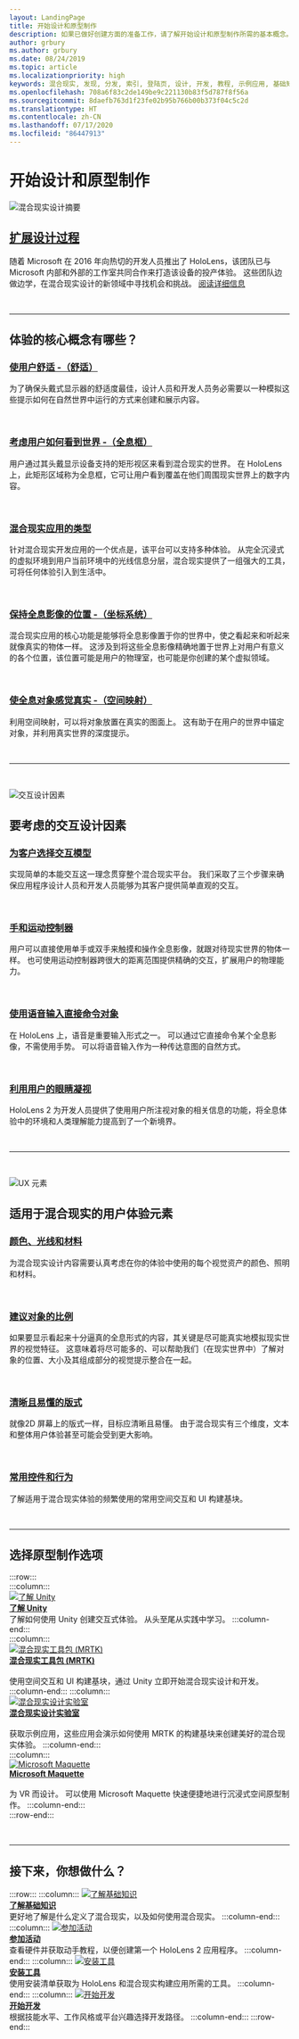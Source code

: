 ```yaml
---
layout: LandingPage
title: 开始设计和原型制作
description: 如果已做好创建方面的准备工作，请了解开始设计和原型制作所需的基本概念。
author: grbury
ms.author: grbury
ms.date: 08/24/2019
ms.topic: article
ms.localizationpriority: high
keywords: 混合现实, 发现, 分发, 索引, 登陆页, 设计, 开发, 教程, 示例应用, 基础知识, 案例研究, 资源, HoloLens 操作指南, 开源项目, 核心概念, 交互
ms.openlocfilehash: 708a6f83c2de149be9c221130b83f5d787f8f56a
ms.sourcegitcommit: 8daefb763d1f23fe02b95b766b00b373f04c5c2d
ms.translationtype: HT
ms.contentlocale: zh-CN
ms.lasthandoff: 07/17/2020
ms.locfileid: "86447913"
---
```

# <a name="start-designing-and-prototyping"></a>开始设计和原型制作


![混合现实设计摘要](images/03_Design.png)

## <a name="expand-your-design-process"></a>[扩展设计过程](case-study-expanding-the-design-process-for-mixed-reality.md)

随着 Microsoft 在 2016 年向热切的开发人员推出了 HoloLens，该团队已与 Microsoft 内部和外部的工作室共同合作来打造该设备的投产体验。 这些团队边做边学，在混合现实设计的新领域中寻找机会和挑战。 [阅读详细信息](case-study-expanding-the-design-process-for-mixed-reality.md)

<br>

---

## <a name="what-are-the-core-concepts-of-an-experience"></a>体验的核心概念有哪些？

### <a name="keep-the-user-comfortable---comfort"></a>[使用户舒适 -（舒适）](comfort.md)
为了确保头戴式显示器的舒适度最佳，设计人员和开发人员务必需要以一种模拟这些提示如何在自然世界中运行的方式来创建和展示内容。

<br>

### <a name="consider-how-the-user-sees-the-world---holographic-frame"></a>[考虑用户如何看到世界 -（全息框）](holographic-frame.md)
用户通过其头戴显示设备支持的矩形视区来看到混合现实的世界。 在 HoloLens 上，此矩形区域称为全息框，它可让用户看到覆盖在他们周围现实世界上的数字内容。

<br>

### <a name="types-of-mixed-reality-apps"></a>[混合现实应用的类型](types-of-mixed-reality-apps.md)
针对混合现实开发应用的一个优点是，该平台可以支持多种体验。 从完全沉浸式的虚拟环境到用户当前环境中的光线信息分层，混合现实提供了一组强大的工具，可将任何体验引入到生活中。

<br>

### <a name="keeping-holograms-in-place---coordinate-systems"></a>[保持全息影像的位置 -（坐标系统）](coordinate-systems.md)
混合现实应用的核心功能是能够将全息影像置于你的世界中，使之看起来和听起来就像真实的物体一样。 这涉及到将这些全息影像精确地置于世界上对用户有意义的各个位置，该位置可能是用户的物理室，也可能是你创建的某个虚拟领域。

<br>

### <a name="making-holographic-objects-feel-real---spatial-mapping"></a>[使全息对象感觉真实 -（空间映射）](spatial-mapping.md)
利用空间映射，可以将对象放置在真实的图面上。 这有助于在用户的世界中锚定对象，并利用真实世界的深度提示。

<br>


---

<br>

![交互设计因素](images/UX/UX_Hero_Manipulation.jpg)

## <a name="interaction-design-factors-to-consider"></a>要考虑的交互设计因素


### <a name="choose-an-interaction-model-for-your-customer"></a>[为客户选择交互模型](interaction-fundamentals.md)
实现简单的本能交互这一理念贯穿整个混合现实平台。 我们采取了三个步骤来确保应用程序设计人员和开发人员能够为其客户提供简单直观的交互。

<br>

### <a name="hands-and-motion-controllers"></a>[手和运动控制器](hands-and-tools.md)
用户可以直接使用单手或双手来触摸和操作全息影像，就跟对待现实世界的物体一样。 也可使用运动控制器跨很大的距离范围提供精确的交互，扩展用户的物理能力。

<br>

### <a name="directly-commanding-objects-with-voice-input"></a>[使用语音输入直接命令对象](voice-input.md)
在 HoloLens 上，语音是重要输入形式之一。 可以通过它直接命令某个全息影像，不需使用手势。 可以将语音输入作为一种传达意图的自然方式。

<br>

### <a name="leveraging-the-users-eye-gaze"></a>[利用用户的眼睛凝视](eye-tracking.md)
HoloLens 2 为开发人员提供了使用用户所注视对象的相关信息的功能，将全息体验中的环境和人类理解能力提高到了一个新境界。

<br>


---

<br>


![UX 元素](images/UX/UX_Hero_BoundingBox.jpg)

## <a name="user-experience-elements-for-mixed-reality"></a>适用于混合现实的用户体验元素


### <a name="color-light-and-materials"></a>[颜色、光线和材料](color,-light-and-materials.md)
为混合现实设计内容需要认真考虑在你的体验中使用的每个视觉资产的颜色、照明和材料。

<br>

### <a name="suggesting-the-scale-of-an-object"></a>[建议对象的比例](scale.md)
如果要显示看起来十分逼真的全息形式的内容，其关键是尽可能真实地模拟现实世界的视觉特征。 这意味着将尽可能多的、可以帮助我们（在现实世界中）了解对象的位置、大小及其组成部分的视觉提示整合在一起。

<br>

### <a name="clear-and-readable-typography"></a>[清晰且易懂的版式](typography.md)
就像2D 屏幕上的版式一样，目标应清晰且易懂。 由于混合现实有三个维度，文本和整体用户体验甚至可能会受到更大影响。

<br>

### <a name="common-controls-and-behaviors"></a>[常用控件和行为](app-patterns-landingpage.md)
了解适用于混合现实体验的频繁使用的常用空间交互和 UI 构建基块。



<br>


---

## <a name="choose-a-prototyping-option"></a>选择原型制作选项  

:::row:::   
    :::column:::    
       [![了解 Unity](images/Final_unity_logo.png)](https://learn.unity.com/)<br>
        **[了解 Unity](https://learn.unity.com/)**<br>
        了解如何使用 Unity 创建交互式体验。 从头至尾从实践中学习。
    :::column-end:::    
    :::column:::    
        [![混合现实工具包 (MRTK)](images/Final_mrtk-small_logo.png)](https://github.com/Microsoft/MixedRealityToolkit-Unity)<br>
        **[混合现实工具包 (MRTK)](https://github.com/Microsoft/MixedRealityToolkit-Unity)**<br>  
        使用空间交互和 UI 构建基块，通过 Unity 立即开始混合现实设计和开发。   
    :::column-end:::
    :::column:::    
        [![混合现实设计实验室](images/Final_mrdl_logo.png)](https://github.com/Microsoft/MRDL_Unity_PeriodicTable)<br>
        **[混合现实设计实验室](https://github.com/Microsoft/MRDL_Unity_PeriodicTable)**<br>  
        获取示例应用，这些应用会演示如何使用 MRTK 的构建基块来创建美好的混合现实体验。
    :::column-end:::        
    :::column:::    
        [![Microsoft Maquette](images/Final_maquette_logo.png)](https://www.maquette.ms/)<br>
        **[Microsoft Maquette](https://www.maquette.ms/)**<br>  
        为 VR 而设计。 可以使用 Microsoft Maquette 快速便捷地进行沉浸式空间原型制作。 
    :::column-end:::    
:::row-end:::

<br>

---



## <a name="what-would-you-like-to-do-next"></a>接下来，你想做什么？

:::row:::
    :::column:::
       [![了解基础知识](images/icon-lightbulb.png)](get-started-with-mr.md#understand-the-basics)<br>
        **[了解基础知识](get-started-with-mr.md#understand-the-basics)**<br>
        更好地了解是什么定义了混合现实，以及如何使用混合现实。
    :::column-end:::
    :::column:::
        [![参加活动](images/icon-calendar.jpg)](sf-academy-events.md)<br>
         **[参加活动](sf-academy-events.md)**<br>
        查看硬件并获取动手教程，以便创建第一个 HoloLens 2 应用程序。
    :::column-end:::
    :::column:::
        [![安装工具](images/icon-design.jpg)](install-the-tools.md)<br>
         **[安装工具](install-the-tools.md)**<br>
        使用安装清单获取为 HoloLens 和混合现实构建应用所需的工具。
    :::column-end:::
    :::column:::
        [![开始开发](images/icon-developer.jpg)](development.md)<br>
        **[开始开发](development.md)**<br>
        根据技能水平、工作风格或平台兴趣选择开发路径。
    :::column-end:::
:::row-end:::


<br>

<br>


